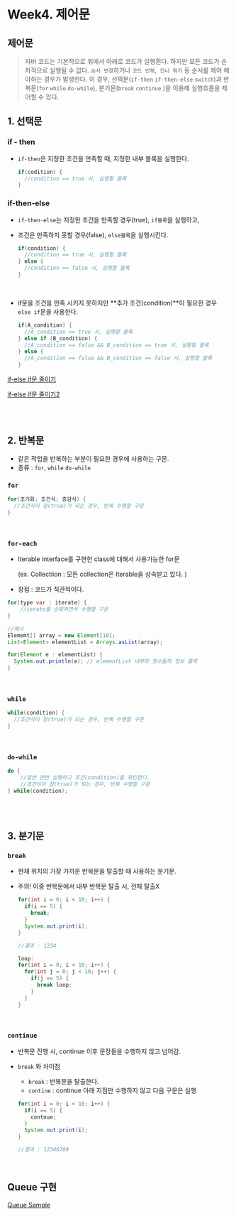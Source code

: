 # Week4. 제어문

## 제어문

> 자바 코드는 기본적으로 위에서 아래로 코드가 실행횐다. 하지만 모든 코드가 순차적으로 실행될 수 없다. `순서 변경`하거나 `코드 반복`,` 건너 뛰기` 등 순서를 제어 해야하는 경우가 발생한다. 이 경우, 선택문(`if-then` `if-then-else` `switch`)과 반복문(`for` `while` `do-while`), 분기문(`break` `continue` )을 이용해 실행흐름을 제어할 수 있다.



## 1. 선택문

### if - then

- `if-then`은 지정한 조건을 만족할 때, 지정한 내부 블록을 실행한다.

  ```Java
  if(codition) {
    //condition == true 시, 실행할 블록
  }
  ```

### if-then-else

- `if-then-else`는 지정한 조건을 만족할 경우(true), `if블록`을 실행하고,

- 조건은 만족하지 못할 경우(false), `else블록`을 실행시킨다.

  ```java
  if(condition) {
    //condition == true 시, 실행할 블록
  } else {
    //condition == false 시, 실행할 블록
  }
  ```

<br>

- if문을 조건을 만족 시키지 못하지만 **추가 조건(condition)**이 필요한 경우 `else if`문을 사용한다.

  ```java
  if(A_condition) {
    //A_condition == true 시, 실행할 블록
  } else if (B_condition) {
    //A_condition == false && B_condition == true 시, 실행할 블록
  } else {
    //A_condition == false && B_condition == false 시, 실행할 블록
  }
  ```



[if-else if문 줄이기](https://donnaknew.tistory.com/1)

[if-else if문 줄이기2](https://donnaknew.tistory.com/2?category=767933)

<br><br>



## 2. 반복문

- 같은 작업을 반복하는 부분이 필요한 경우에 사용하는 구문.
- 종류 : `for`, `while` `do-while`

### `for`

```java
for(초기화; 조건식; 증감식) {
  //조건식이 참(true)가 되는 경우, 반복 수행할 구문
}
```

<br>

### `for-each`

- Iterable interface를 구현한 class에 대해서 사용가능한 for문

  (ex. Collectiion : 모든 collection은 Iterable을 상속받고 있다. )

- 장점 : 코드가 직관적이다.

```java
for(type var : iterate) {
	//ierate를 순회하면서 수행할 구문  
}

//예시
Elememt[] array = new Element[10];
List<Element> elementList = Arrays.asList(array);

for(Element e : elementList) {
  System.out.println(e); // elementList 내부의 원소들의 정보 출력
}
```

<br>

### `while`

```java
while(condition) {
  //조건식이 참(true)가 되는 경우, 반복 수행할 구문
}
```

<br>

### `do-while`

```java
do {
  	//일반 한번 실행하고 조건(condition)을 확인한다.
    //조건식이 참(true)가 되는 경우, 반복 수행할 구문
} while(condition);
```

<br><br>



## 3. 분기문

### `break`

- 현재 위치의 가장 가까운 반복문을 탈출할 때 사용하는 분기문.

- 주의! 이중 반복문에서 내부 반복문 탈출 시, 전체 탈출X

  ```java
  for(int i = 0; i < 10; i++) {
    if(i == 5) {
      break;
    }
    System.out.print(i);
  }
  
  //결과 : 1234
  ```

  ```java
  loop:
  for(int i = 0; i < 10; i++) {
    for(int j = 0; j < 10; j++) {
      if(j == 5) {
        break loop;
      }
    }
  }
  ```

<br>

### `continue`

- 반복문 진행 시, continue 이후 문장들을 수행하지 않고 넘어감.

- `break` 와 차이점

  - `break` : 반복문을 탈출한다.
  - `contine` : continue 아래 지점만 수행하지 않고 다음 구문은 실행

  ```java
  for(int i = 0; i < 10; i++) {
    if(i == 5) {
      contnue;
    }
    System.out.print(i);
  }
  
  //결과 : 12346789
  ```

<br>



## Queue 구현

[Queue Sample](https://github.com/pbg0205/summary-for-algorithm/tree/main/cooper-summary/src/algorithm_library/queue)

